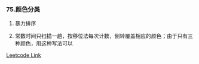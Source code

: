 ### 75.颜色分类

1. 暴力排序

2. 常数时间只扫描一趟，按移位法每次计数，倒转覆盖相应的颜色；由于只有三种颜色，用这种写法可以

[Leetcode Link](https://leetcode-cn.com/problems/sort-colors/)
